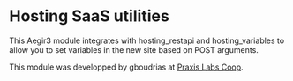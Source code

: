 # Hosting SaaS utilities

This Aegir3 module integrates with hosting\_restapi and hosting\_variables to allow you to set variables in the new site based on POST arguments.

This module was developped by gboudrias at [Praxis Labs Coop](http://praxis.coop).
